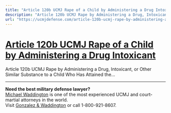 ```yaml
---
title: "Article 120b UCMJ Rape of a Child by Administering a Drug Intoxicant"
description: "Article 120b UCMJ Rape by Administering a Drug, Intoxicant, or Other Similar Substance to a Child Who Has Attained the..."
url: "https://ucmjdefense.com/article-120b-ucmj-rape-by-administering-a-drug-intoxicant-or-other-similar-substance-to-a-child-who-has-attained-the-age-of-12-years.html"
---
```


# [Article 120b UCMJ Rape of a Child by Administering a Drug Intoxicant](https://ucmjdefense.com/article-120b-ucmj-rape-by-administering-a-drug-intoxicant-or-other-similar-substance-to-a-child-who-has-attained-the-age-of-12-years.html)

Article 120b UCMJ Rape by Administering a Drug, Intoxicant, or Other Similar Substance to a Child Who Has Attained the...

---

**Need the best military defense lawyer?**  
[Michael Waddington](https://ucmjdefense.com/attorneys/michael-stewart-waddington-partner.html) is one of the most experienced UCMJ and court-martial attorneys in the world.  
Visit [Gonzalez & Waddington](https://ucmjdefense.com) or call 1-800-921-8607.
